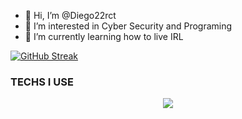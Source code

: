 - 👋 Hi, I’m @Diego22rct
- 👀 I’m interested in Cyber Security and Programing
- 🌱 I’m currently learning how to live IRL 

[![GitHub Streak](https://github-readme-streak-stats.herokuapp.com?user=Diego22rct&theme=highcontrast&hide_border=true)](https://git.io/streak-stats)

### TECHS I USE
<p align="center">
    <img src="https://skillicons.dev/icons?i=nextjs,git,javascript,github,python,cpp,c,cs">
</p>


<!---
Diego22rct/Diego22rct is a ✨ special ✨ repository because its `README.md` (this file) appears on your GitHub profile.
You can click the Preview link to take a look at your changes.
--->
